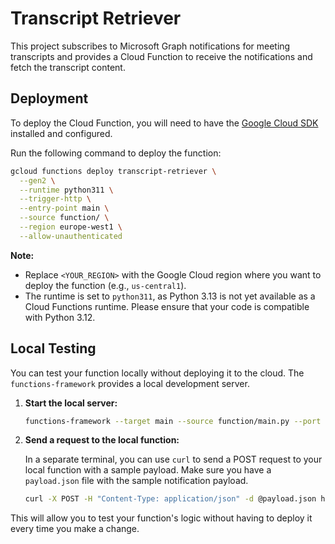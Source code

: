 # Transcript Retriever

This project subscribes to Microsoft Graph notifications for meeting transcripts and provides a Cloud Function to receive the notifications and fetch the transcript content.

## Deployment

To deploy the Cloud Function, you will need to have the [Google Cloud SDK](https://cloud.google.com/sdk/docs/install) installed and configured.

Run the following command to deploy the function:

```bash
gcloud functions deploy transcript-retriever \
  --gen2 \
  --runtime python311 \
  --trigger-http \
  --entry-point main \
  --source function/ \
  --region europe-west1 \
  --allow-unauthenticated
```

**Note:**
- Replace `<YOUR_REGION>` with the Google Cloud region where you want to deploy the function (e.g., `us-central1`).
- The runtime is set to `python311`, as Python 3.13 is not yet available as a Cloud Functions runtime. Please ensure that your code is compatible with Python 3.12.

## Local Testing

You can test your function locally without deploying it to the cloud. The `functions-framework` provides a local development server.

1.  **Start the local server:**

    ```bash
    functions-framework --target main --source function/main.py --port 8080
    ```

2.  **Send a request to the local function:**

    In a separate terminal, you can use `curl` to send a POST request to your local function with a sample payload. Make sure you have a `payload.json` file with the sample notification payload.

    ```bash
    curl -X POST -H "Content-Type: application/json" -d @payload.json http://localhost:8080
    ```

This will allow you to test your function's logic without having to deploy it every time you make a change.